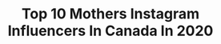 ---
title: Top 10 Mothers Instagram Influencers In Canada In 2020
description: >-
  Find top mothers Instagram influencers in Canada in 2020. Most popular hashtags: #momlife #vegan #covid #quarantine.
platform: Instagram
profiles:
  - username: "loveon.asunday"
    fullname: >-
      BROOKE DAVIES ☼
    location: "Canada"
    followers: 15230
    engagement: 526
    commentsToLikes: 0.160955
    avatar: "https://scontent-gmp1-1.cdninstagram.com/v/t51.2885-19/s320x320/85108517_502890317292577_7198888246393176064_n.jpg?_nc_ht=scontent-gmp1-1.cdninstagram.com&_nc_ohc=uaNuglK0_X8AX9Wt8WV&oh=439d591538627230bdae486bba6dd8cd&oe=5EB4064C"
    verified: false
    hashtags: "#secondhandfirst, #isolation, #ad, #15weeks"
  - username: "tobieelynn"
    fullname: >-
      Tobie | Lifestyle Blog
    location: "Canada"
    followers: 2124
    engagement: 1529
    commentsToLikes: 0.204288
    avatar: "https://scontent-lax3-2.cdninstagram.com/v/t51.2885-19/s320x320/79616633_455155762102923_2567005243040595968_n.jpg?_nc_ht=scontent-lax3-2.cdninstagram.com&_nc_ohc=jLEFUJsdZLEAX8h1a7D&oh=1eac36b53da2cd5949fdcd18044b91a2&oe=5EB4433E"
    verified: false
    hashtags: ""
  - username: "loeppkyslife"
    fullname: >-
      Delilah Loeppky
    location: "Canada"
    followers: 42599
    engagement: 866
    commentsToLikes: 0.019348
    avatar: "https://scontent-atl3-1.cdninstagram.com/v/t51.2885-19/s320x320/62111584_373504623515575_3644208501443526656_n.jpg?_nc_ht=scontent-atl3-1.cdninstagram.com&_nc_ohc=3K5w64g0mE4AX9qh98q&oh=c8ab748d4dbb35b0012467e6460daaf7&oe=5EB91598"
    verified: false
    hashtags: ""
  - username: "pizza.and.peonies"
    fullname: >-
      SANDRA|Motherhood|Lifestyle
    location: "Canada"
    followers: 14984
    engagement: 512
    commentsToLikes: 0.160630
    avatar: "https://scontent-lhr8-1.cdninstagram.com/v/t51.2885-19/s320x320/90086106_218221049544891_6299384260520312832_n.jpg?_nc_ht=scontent-lhr8-1.cdninstagram.com&_nc_ohc=hjnqvNJz3JkAX8DPS8-&oh=df0018bf4046a706c7a5edfcfd0045bb&oe=5EBB0B26"
    verified: false
    hashtags: "#18monthsold, #alwaysmybaby, #thistooshallpass, #dreamingofsummer"
  - username: "chrystiafreeland"
    fullname: >-
      Chrystia Freeland
    location: "Canada"
    followers: 18189
    engagement: 587
    commentsToLikes: 0.050175
    avatar: "https://scontent-atl3-1.cdninstagram.com/v/t51.2885-19/s320x320/54511508_984761111730283_4426729917614391296_n.jpg?_nc_ht=scontent-atl3-1.cdninstagram.com&_nc_ohc=ZoGDsd31pwoAX_9OEDu&oh=1fc76a0556ce626f99938630369e7627&oe=5EBAF827"
    verified: true
    hashtags: "#covid, #unirose, #chooseforward, #choisirdavancer"
  - username: "topknotanddoubleshot"
    fullname: >-
      Kristen Gottwald
    location: "Canada"
    followers: 28817
    engagement: 255
    commentsToLikes: 0.094810
    avatar: "https://scontent-lhr8-1.cdninstagram.com/v/t51.2885-19/s320x320/82230016_269087134070569_3559445513675735040_n.jpg?_nc_ht=scontent-lhr8-1.cdninstagram.com&_nc_ohc=uDyHViBCfggAX__aIML&oh=843a46f17bf84eb9c4c7f6640210562f&oe=5EBB177E"
    verified: false
    hashtags: "#fashion, #togetherwearetrue, #mybabies, #honestmotherhood"
  - username: "thefairlylocalvegan"
    fullname: >-
      A M B E R    A L L E N
    location: "Canada"
    followers: 66000
    engagement: 457
    commentsToLikes: 0.031128
    avatar: "https://scontent-ams4-1.cdninstagram.com/v/t51.2885-19/s320x320/73497410_697521520777900_8530806868157661184_n.jpg?_nc_ht=scontent-ams4-1.cdninstagram.com&_nc_ohc=p0AuiseeHIsAX_JS8E1&oh=7cdda8ea839f54a0fad13b04b8589139&oe=5E93C37D"
    verified: false
    hashtags: "#sustainable, #instagramvsreality, #dogsofinstagram, #savetheplanet"
  - username: "christeladnana"
    fullname: >-
      C H R I S T E L   K H A L I L
    location: "Canada"
    followers: 103439
    engagement: 494
    commentsToLikes: 0.022366
    avatar: "https://scontent-ams4-1.cdninstagram.com/v/t51.2885-19/s320x320/83799119_171603790811686_5929641701512577024_n.jpg?_nc_ht=scontent-ams4-1.cdninstagram.com&_nc_ohc=NA7-Shnmu-IAX_QWjKA&oh=04293c4464a7488c7ad3e52324eeec85&oe=5EB8923E"
    verified: true
    hashtags: "#latepost, #santahatsdontfitmybighead, #sweatandtonicchallenge, #theonlygunsyoushouldown"
  - username: "mycurvesndcurls"
    fullname: >-
      Assa💕| Life+style
    location: "Canada"
    followers: 29669
    engagement: 178
    commentsToLikes: 0.108293
    avatar: "https://scontent-ams4-1.cdninstagram.com/v/t51.2885-19/s320x320/65633047_829410680777607_8373817455482503168_n.jpg?_nc_ht=scontent-ams4-1.cdninstagram.com&_nc_ohc=AuLp_HFrgo0AX_c40R9&oh=1184684ec17241b33dd31a10b18c7164&oe=5EBABD7F"
    verified: false
    hashtags: "#boymom, #2pac, #quarantineandchill, #2020"
  - username: "lifeofshimmy"
    fullname: >-
      Shimmy
    location: "Canada"
    followers: 3256
    engagement: 1094
    commentsToLikes: 0.127522
    avatar: "https://scontent-lhr8-1.cdninstagram.com/v/t51.2885-19/s320x320/68805160_726335624457510_4816034927373975552_n.jpg?_nc_ht=scontent-lhr8-1.cdninstagram.com&_nc_ohc=VlLStlIuG80AX80vam7&oh=060a949290d741b204d0397293554f8b&oe=5EBCBD14"
    verified: false
    hashtags: "#morethanamom, #womanempowerment, #cute, #cutiepie"
---